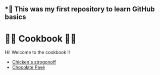 ## *:large_orange_diamond: This was my first repository to learn GitHub basics

# :woman_cook: Cookbook :man_cook:

Hi! Welcome to the cookbook !!

- [Chicken´s strogonoff](https://github.com/gustavofpereira/livro-receitas/blob/master/receitas/strogonoff.md)
- [Chocolate Pavé](https://github.com/gustavofpereira/livro-receitas/blob/master/receitas/pave.md)
